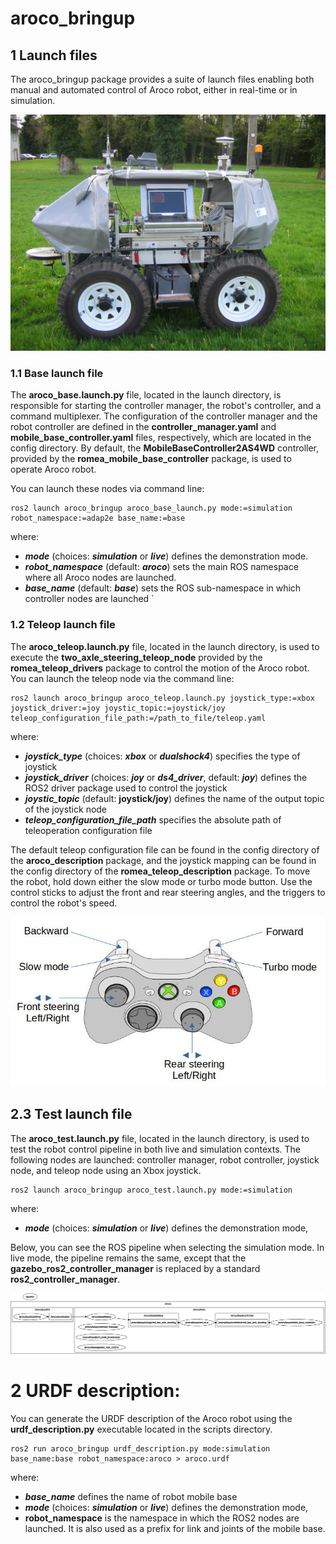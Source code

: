 # aroco_bringup #

## 1 Launch files ##

The aroco_bringup package provides a suite of launch files enabling both manual and automated control of  Aroco robot, either in real-time or in simulation. 

![Controller mapping](doc/aroco.jpg)

### 1.1 Base launch file ###

The **aroco_base.launch.py** file, located in the launch directory, is responsible for starting the controller manager, the robot's controller, and a command multiplexer. The configuration of the controller manager and the robot controller are defined in the **controller_manager.yaml** and **mobile_base_controller.yaml** files, respectively, which are located in the config directory. By default, the **MobileBaseController2AS4WD** controller, provided by the **romea_mobile_base_controller** package, is used to operate Aroco robot.

You can launch these nodes via command line:

```console
ros2 launch aroco_bringup aroco_base_launch.py mode:=simulation robot_namespace:=adap2e base_name:=base
```

where:
- ***mode*** (choices: ***simulation*** or ***live***) defines the demonstration mode.  
- ***robot_namespace*** (default: ***aroco***) sets the main ROS namespace where all Aroco nodes are launched. 
- ***base_name*** (default: ***base***) sets the ROS sub-namespace in which controller nodes are launched
`

### 1.2 Teleop launch file ###

The **aroco_teleop.launch.py** file, located in the launch directory, is used to execute the **two_axle_steering_teleop_node** provided by the **romea_teleop_drivers** package to control the motion of the Aroco robot. You can launch the teleop node via the command line:

```console
ros2 launch aroco_bringup aroco_teleop.launch.py joystick_type:=xbox joystick_driver:=joy joystic_topic:=joystick/joy teleop_configuration_file_path:=/path_to_file/teleop.yaml
```

where:

- ***joystick_type*** (choices: ***xbox*** or ***dualshock4***) specifies the type of joystick
- ***joystick_driver*** (choices: ***joy*** or ***ds4_driver***, default: ***joy***) defines the ROS2 driver package used to control the joystick
- ***joystic_topic*** (default: **joystick/joy**) defines the name of the output topic of the  joystick node 
- ***teleop_configuration_file_path*** specifies the absolute path of teleoperation configuration file 

The default teleop configuration file can be found in the config directory of the **aroco_description** package, and the joystick mapping can be found in the config directory of the **romea_teleop_description** package. To move the robot, hold down either the slow mode or turbo mode button. Use the control sticks to adjust the front and rear steering angles, and the triggers to control the robot's speed.

![Controller mapping](doc/teleop.jpg)

## 2.3 Test launch file

The **aroco_test.launch.py** file, located in the launch directory, is used to test the robot control pipeline in both live and simulation contexts. The following nodes are launched: controller manager, robot controller, joystick node, and teleop node using an Xbox joystick.

```console
ros2 launch aroco_bringup aroco_test.launch.py mode:=simulation
```

where:
- ***mode*** (choices: ***simulation*** or ***live***) defines the demonstration mode,   

Below, you can see the ROS pipeline when selecting the simulation mode. In live mode, the pipeline remains the same, except that the **gazebo_ros2_controller_manager** is replaced by a standard **ros2_controller_manager**.

![Controller mapping](doc/test_pipeline.jpg)

# 2 URDF description:

You can generate the URDF description of the Aroco robot using the **urdf_description.py** executable located in the scripts directory.

```console
ros2 run aroco_bringup urdf_description.py mode:simulation base_name:base robot_namespace:aroco > aroco.urdf
```

where:

- ***base_name***  defines the name of robot mobile base  
- ***mode*** (choices: ***simulation*** or ***live***) defines the demonstration mode,  
- **robot_namespace** is the namespace in which the ROS2 nodes are launched. It is also used as a prefix for link and joints of the mobile base. 
